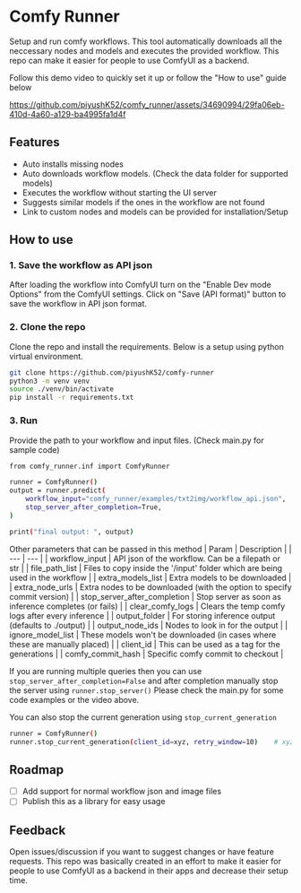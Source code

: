 
# Comfy Runner

Setup and run comfy workflows. This tool automatically downloads all the neccessary nodes and models and executes the provided workflow. This repo can make it easier for people to use ComfyUI as a backend.

Follow this demo video to quickly set it up or follow the "How to use" guide below

https://github.com/piyushK52/comfy_runner/assets/34690994/29fa06eb-410d-4a60-a129-ba4995fa1d4f





## Features

- Auto installs missing nodes
- Auto downloads workflow models. (Check the data folder for supported models)
- Executes the workflow without starting the UI server
- Suggests similar models if the ones in the workflow are not found
- Link to custom nodes and models can be provided for installation/Setup

## How to use

### 1. Save the workflow as API json
After loading the workflow into ComfyUI turn on the "Enable Dev mode Options" from the ComfyUI settings. Click on "Save (API format)" button to save the workflow in API json format.

### 2. Clone the repo
Clone the repo and install the requirements. Below is a setup using python virtual environment.
```sh
git clone https://github.com/piyushK52/comfy-runner
python3 -m venv venv
source ./venv/bin/activate
pip install -r requirements.txt
```

### 3. Run 
Provide the path to your workflow and input files. (Check main.py for sample code)
```sh
from comfy_runner.inf import ComfyRunner

runner = ComfyRunner()
output = runner.predict(
    workflow_input="comfy_runner/examples/txt2img/workflow_api.json",
    stop_server_after_completion=True,
)

print("final output: ", output)
```

Other parameters that can be passed in this method
| Param | Description |
| --- | --- |
| workflow_input | API json of the workflow. Can be a filepath or str |
| file_path_list | Files to copy inside the '/input' folder which are being used in the workflow |
| extra_models_list | Extra models to be downloaded |
| extra_node_urls | Extra nodes to be downloaded (with the option to specify commit version) |
| stop_server_after_completion | Stop server as soon as inference completes (or fails) |
| clear_comfy_logs | Clears the temp comfy logs after every inference |
| output_folder | For storing inference output (defaults to  ./output) |
| output_node_ids | Nodes to look in for the output |
| ignore_model_list | These models won't be downloaded (in cases where these are manually placed) |
| client_id | This can be used as a tag for the generations |
| comfy_commit_hash | Specific comfy commit to checkout |

If you are running multiple queries then you can use ```stop_server_after_completion=False``` and after completion manually stop the server using ```runner.stop_server()``` 
Please check the main.py for some code examples or the video above.

You can also stop the current generation using ```stop_current_generation```
```sh
runner = ComfyRunner()
runner.stop_current_generation(client_id=xyz, retry_window=10)    # xyz is the client_id used for starting the gen
```

## Roadmap

- [ ]  Add support for normal workflow json and image files
- [ ]  Publish this as a library for easy usage

## Feedback

Open issues/discussion if you want to suggest changes or have feature requests. This repo was basically created in an effort to make it easier for people to use ComfyUI as a backend in their apps and decrease their setup time.

